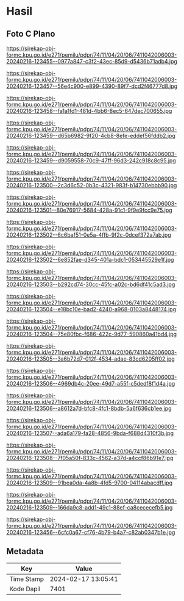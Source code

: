 # Hasil

## Foto C Plano

https://sirekap-obj-formc.kpu.go.id/e271/pemilu/pdpr/74/11/04/20/06/7411042006003-20240216-123455--0977a847-c3f2-43ec-85d9-d5436b71adb4.jpg

https://sirekap-obj-formc.kpu.go.id/e271/pemilu/pdpr/74/11/04/20/06/7411042006003-20240216-123457--56e4c900-e899-4390-89f7-dcd2f46777d8.jpg

https://sirekap-obj-formc.kpu.go.id/e271/pemilu/pdpr/74/11/04/20/06/7411042006003-20240216-123458--fa1a1fd1-481d-4bb6-8ec5-647dec700655.jpg

https://sirekap-obj-formc.kpu.go.id/e271/pemilu/pdpr/74/11/04/20/06/7411042006003-20240216-123459--d65b6982-9f20-4cb8-8efe-eddef56fddb2.jpg

https://sirekap-obj-formc.kpu.go.id/e271/pemilu/pdpr/74/11/04/20/06/7411042006003-20240216-123459--d9059558-70c9-47ff-96d3-242c918c8c95.jpg

https://sirekap-obj-formc.kpu.go.id/e271/pemilu/pdpr/74/11/04/20/06/7411042006003-20240216-123500--2c3d6c52-0b3c-4321-983f-b14730ebbb90.jpg

https://sirekap-obj-formc.kpu.go.id/e271/pemilu/pdpr/74/11/04/20/06/7411042006003-20240216-123501--80e76917-5684-428a-91c1-9f9e9fcc9e75.jpg

https://sirekap-obj-formc.kpu.go.id/e271/pemilu/pdpr/74/11/04/20/06/7411042006003-20240216-123502--6c6baf51-0e5a-4ffb-9f2c-0dcef372a7ab.jpg

https://sirekap-obj-formc.kpu.go.id/e271/pemilu/pdpr/74/11/04/20/06/7411042006003-20240216-123502--6e852fae-d345-401a-bdc1-053445529e1f.jpg

https://sirekap-obj-formc.kpu.go.id/e271/pemilu/pdpr/74/11/04/20/06/7411042006003-20240216-123503--b292cd74-30cc-45fc-a02c-bd6df41c5ad3.jpg

https://sirekap-obj-formc.kpu.go.id/e271/pemilu/pdpr/74/11/04/20/06/7411042006003-20240216-123504--e18bc10e-bad2-4240-a968-0103a8448174.jpg

https://sirekap-obj-formc.kpu.go.id/e271/pemilu/pdpr/74/11/04/20/06/7411042006003-20240216-123504--75e80fbc-f686-422c-9d77-590860a41bd4.jpg

https://sirekap-obj-formc.kpu.go.id/e271/pemilu/pdpr/74/11/04/20/06/7411042006003-20240216-123505--3a6b72d7-012f-4534-adae-83cd6205ff02.jpg

https://sirekap-obj-formc.kpu.go.id/e271/pemilu/pdpr/74/11/04/20/06/7411042006003-20240216-123506--4969db4c-20ee-49d7-a55f-c5dedf8f1d4a.jpg

https://sirekap-obj-formc.kpu.go.id/e271/pemilu/pdpr/74/11/04/20/06/7411042006003-20240216-123506--a8612a7d-bfc8-4fc1-8bdb-5a6f636cb1ee.jpg

https://sirekap-obj-formc.kpu.go.id/e271/pemilu/pdpr/74/11/04/20/06/7411042006003-20240216-123507--ada6a179-fa28-4856-9bda-f688d4310f3b.jpg

https://sirekap-obj-formc.kpu.go.id/e271/pemilu/pdpr/74/11/04/20/06/7411042006003-20240216-123508--7f05a50f-833c-4562-a37d-a4ccf86b91e7.jpg

https://sirekap-obj-formc.kpu.go.id/e271/pemilu/pdpr/74/11/04/20/06/7411042006003-20240216-123509--91bea0da-4a8b-4fd5-9700-04114abacdff.jpg

https://sirekap-obj-formc.kpu.go.id/e271/pemilu/pdpr/74/11/04/20/06/7411042006003-20240216-123509--166da9c8-add1-49c1-88ef-ca8cececefb5.jpg

https://sirekap-obj-formc.kpu.go.id/e271/pemilu/pdpr/74/11/04/20/06/7411042006003-20240216-123456--6cfc0a67-cf76-4b79-b4a7-c82ab0347b1e.jpg


## Metadata

| Key        | Value               |
| ---------- | ------------------- |
| Time Stamp | 2024-02-17 13:05:41 |
| Kode Dapil | 7401                |



